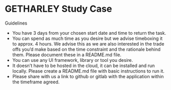 # GETHARLEY Study Case

Guidelines
- You have 3 days from your chosen start date and time to return the task.
- You can spend as much time as you desire but we advise timeboxing it to approx. 4
hours. We advise this as we are also interested in the trade offs you’d make based on the time constraint and the rationale behind them. Please document these in a README.md file.
- You can use any UI framework, library or tool you desire.
- It doesn’t have to be hosted in the cloud, it can be installed and run locally. Please create
a README.md file with basic instructions to run it.
- Please share with us a link to github or gitlab with the application within the timeframe
agreed.
